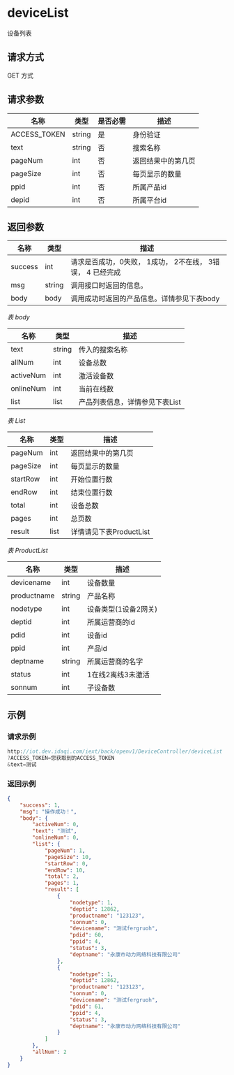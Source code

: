 # deviceList

设备列表

## 请求方式

GET 方式

## 请求参数

| 名称         | 类型   | 是否必需 | 描述               |
| ------------ | ------ | -------- | ------------------ |
| ACCESS_TOKEN | string | 是       | 身份验证           |
| text         | string | 否       | 搜索名称           |
| pageNum      | int    | 否       | 返回结果中的第几页 |
| pageSize     | int    | 否       | 每页显示的数量     |
| ppid         | int    | 否       | 所属产品id         |
| depid        | int    | 否       | 所属平台id         |

## 返回参数

| 名称    | 类型   | 描述                                                       |
| ------- | ------ | ---------------------------------------------------------- |
| success | int    | 请求是否成功，0失败， 1成功， 2不在线， 3错误， 4 已经完成 |
| msg     | string | 调用接口时返回的信息。                                     |
| body    | body   | 调用成功时返回的产品信息。详情参见下表body                 |

*表 body*

| 名称      | 类型   | 描述                           |
| --------- | ------ | ------------------------------ |
| text      | string | 传入的搜索名称                 |
| allNum    | int    | 设备总数                       |
| activeNum | int    | 激活设备数                     |
| onlineNum | int    | 当前在线数                     |
| list      | list   | 产品列表信息，详情参见下表List |

*表 List*

| 名称     | 类型 | 描述                    |
| -------- | ---- | ----------------------- |
| pageNum  | int  | 返回结果中的第几页      |
| pageSize | int  | 每页显示的数量          |
| startRow | int  | 开始位置行数            |
| endRow   | int  | 结束位置行数            |
| total    | int  | 设备总数                |
| pages    | int  | 总页数                  |
| result   | list | 详情请见下表ProductList |

*表 ProductList*

| 名称        | 类型   | 描述                 |
| ----------- | ------ | -------------------- |
| devicename  | int    | 设备数量             |
| productname | string | 产品名称             |
| nodetype    | int    | 设备类型(1设备2网关) |
| deptid      | int    | 所属运营商的id       |
| pdid        | int    | 设备id               |
| ppid        | int    | 产品id               |
| deptname    | string | 所属运营商的名字     |
| status      | int    | 1在线2离线3未激活    |
| sonnum      | int    | 子设备数             |

## 示例

### 请求示例

```java
http://iot.dev.idaqi.com/iext/back/openv1/DeviceController/deviceList
?ACCESS_TOKEN=您获取到的ACCESS_TOKEN
&text=测试
```

### 返回示例

```json
{
    "success": 1,
    "msg": "操作成功！",
    "body": {
        "activeNum": 0,
        "text": "测试",
        "onlineNum": 0,
        "list": {
            "pageNum": 1,
            "pageSize": 10,
            "startRow": 0,
            "endRow": 10,
            "total": 2,
            "pages": 1,
            "result": [
                {
                    "nodetype": 1,
                    "deptid": 12862,
                    "productname": "123123",
                    "sonnum": 0,
                    "devicename": "测试fergruoh",
                    "pdid": 60,
                    "ppid": 4,
                    "status": 3,
                    "deptname": "永康市动力网络科技有限公司"
                },
                {
                    "nodetype": 1,
                    "deptid": 12862,
                    "productname": "123123",
                    "sonnum": 0,
                    "devicename": "测试fergruoh",
                    "pdid": 61,
                    "ppid": 4,
                    "status": 3,
                    "deptname": "永康市动力网络科技有限公司"
                }
            ]
        },
        "allNum": 2
    }
}
```